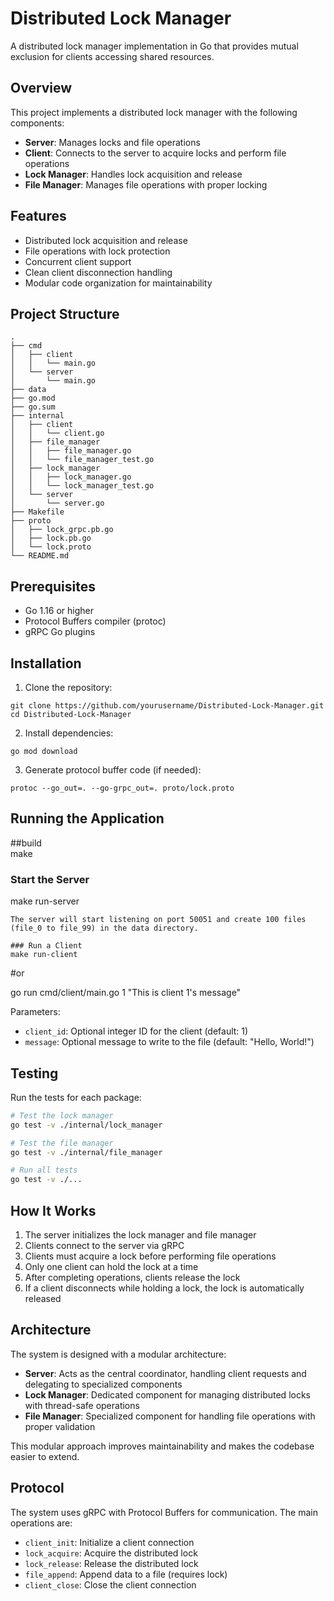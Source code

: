 # Distributed Lock Manager
A distributed lock manager implementation in Go that provides mutual exclusion for clients accessing shared resources.

## Overview
This project implements a distributed lock manager with the following components:
- **Server**: Manages locks and file operations
- **Client**: Connects to the server to acquire locks and perform file operations
- **Lock Manager**: Handles lock acquisition and release
- **File Manager**: Manages file operations with proper locking

## Features
- Distributed lock acquisition and release
- File operations with lock protection
- Concurrent client support
- Clean client disconnection handling
- Modular code organization for maintainability

## Project Structure
```
.
├── cmd
│   ├── client
│   │   └── main.go
│   └── server
│       └── main.go
├── data
├── go.mod
├── go.sum
├── internal
│   ├── client
│   │   └── client.go
│   ├── file_manager
│   │   ├── file_manager.go
│   │   └── file_manager_test.go
│   ├── lock_manager
│   │   ├── lock_manager.go
│   │   └── lock_manager_test.go
│   └── server
│       └── server.go
├── Makefile
├── proto
│   ├── lock_grpc.pb.go
│   ├── lock.pb.go
│   └── lock.proto
└── README.md
```

## Prerequisites
- Go 1.16 or higher
- Protocol Buffers compiler (protoc)
- gRPC Go plugins

## Installation
1. Clone the repository:
```
git clone https://github.com/yourusername/Distributed-Lock-Manager.git
cd Distributed-Lock-Manager
```

2. Install dependencies:
```
go mod download
```

3. Generate protocol buffer code (if needed):
```
protoc --go_out=. --go-grpc_out=. proto/lock.proto
```

## Running the Application

##build  
 make
### Start the Server

make run-server
```
The server will start listening on port 50051 and create 100 files (file_0 to file_99) in the data directory.

### Run a Client
make run-client
```
#or 

go run cmd/client/main.go 1 "This is client 1's message"


Parameters:
- `client_id`: Optional integer ID for the client (default: 1)
- `message`: Optional message to write to the file (default: "Hello, World!")



## Testing
Run the tests for each package:
```bash
# Test the lock manager
go test -v ./internal/lock_manager

# Test the file manager
go test -v ./internal/file_manager

# Run all tests
go test -v ./...
```

## How It Works
1. The server initializes the lock manager and file manager
2. Clients connect to the server via gRPC
3. Clients must acquire a lock before performing file operations
4. Only one client can hold the lock at a time
5. After completing operations, clients release the lock
6. If a client disconnects while holding a lock, the lock is automatically released

## Architecture
The system is designed with a modular architecture:

- **Server**: Acts as the central coordinator, handling client requests and delegating to specialized components
- **Lock Manager**: Dedicated component for managing distributed locks with thread-safe operations
- **File Manager**: Specialized component for handling file operations with proper validation

This modular approach improves maintainability and makes the codebase easier to extend.

## Protocol
The system uses gRPC with Protocol Buffers for communication. The main operations are:
- `client_init`: Initialize a client connection
- `lock_acquire`: Acquire the distributed lock
- `lock_release`: Release the distributed lock
- `file_append`: Append data to a file (requires lock)
- `client_close`: Close the client connection